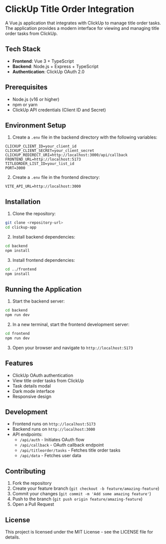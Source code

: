 # ClickUp Title Order Integration

A Vue.js application that integrates with ClickUp to manage title order tasks. The application provides a modern interface for viewing and managing title order tasks from ClickUp.

## Tech Stack

- **Frontend**: Vue 3 + TypeScript
- **Backend**: Node.js + Express + TypeScript
- **Authentication**: ClickUp OAuth 2.0

## Prerequisites

- Node.js (v16 or higher)
- npm or yarn
- ClickUp API credentials (Client ID and Secret)

## Environment Setup

1. Create a `.env` file in the backend directory with the following variables:
```env
CLICKUP_CLIENT_ID=your_client_id
CLICKUP_CLIENT_SECRET=your_client_secret
CLICKUP_REDIRECT_URI=http://localhost:3000/api/callback
FRONTEND_URL=http://localhost:5173
TITLEORDER_LIST_ID=your_list_id
PORT=3000
```

2. Create a `.env` file in the frontend directory:
```env
VITE_API_URL=http://localhost:3000
```

## Installation

1. Clone the repository:
```bash
git clone <repository-url>
cd clickup-app
```

2. Install backend dependencies:
```bash
cd backend
npm install
```

3. Install frontend dependencies:
```bash
cd ../frontend
npm install
```

## Running the Application

1. Start the backend server:
```bash
cd backend
npm run dev
```

2. In a new terminal, start the frontend development server:
```bash
cd frontend
npm run dev
```

3. Open your browser and navigate to `http://localhost:5173`

## Features

- ClickUp OAuth authentication
- View title order tasks from ClickUp
- Task details modal
- Dark mode interface
- Responsive design

## Development

- Frontend runs on `http://localhost:5173`
- Backend runs on `http://localhost:3000`
- API endpoints:
  - `/api/auth` - Initiates OAuth flow
  - `/api/callback` - OAuth callback endpoint
  - `/api/titleorder/tasks` - Fetches title order tasks
  - `/api/data` - Fetches user data

## Contributing

1. Fork the repository
2. Create your feature branch (`git checkout -b feature/amazing-feature`)
3. Commit your changes (`git commit -m 'Add some amazing feature'`)
4. Push to the branch (`git push origin feature/amazing-feature`)
5. Open a Pull Request

## License

This project is licensed under the MIT License - see the LICENSE file for details. 